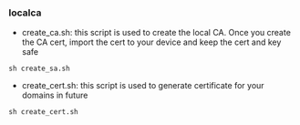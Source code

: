 ### localca

* create_ca.sh: this script is used to create the local CA. Once you create the CA cert, import the cert to your device and keep the cert and key safe
```
sh create_sa.sh
```
* create_cert.sh: this script is used to generate certificate for your domains in future
```
sh create_cert.sh
```
